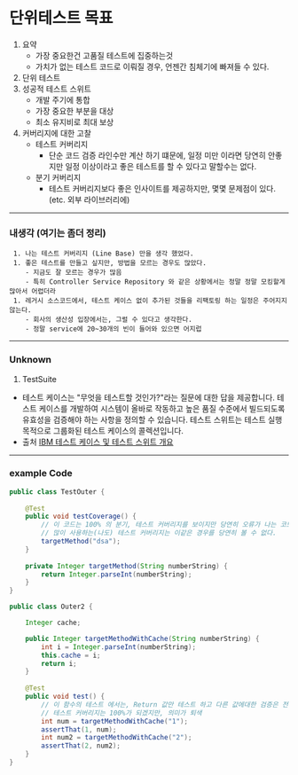 # 단위테스트 목표


1. 요약
   - 가장 중요한건 고품질 테스트에 집중하는것
   - 가치가 없는 테스트 코드로 이뤄질 경우, 언젠간 침체기에 빠져들 수 있다. 
1. 단위 테스트
1. 성공적 테스트 스위트
    - 개발 주기에 통합
    - 가장 중요한 부분을 대상
    - 최소 유지비로 최대 보상
1. 커버리지에 대한 고찰
    - 테스트 커버리지
        - 단순 코드 검증 라인수만 계산 하기 떄문에, 일정 미만 이라면 당연히 안좋지만 일정 이상이라고 좋은 테스트를 할 수 있다고 말할수는 없다.
    - 분기 커버리지
        - 테스트 커버리지보다 좋은 인사이트를 제공하지만, 몇몇 문제점이 있다. (etc. 외부 라이브러리에)
---

### 내생각 (여기는 좀더 정리)
~~~ 
 1. 나는 테스트 커버리지 (Line Base) 만을 생각 했었다.
 1. 좋은 테스트를 만들고 싶지만, 방법을 모르는 경우도 많았다.
    - 지금도 잘 모르는 경우가 많음
    - 특히 Controller Service Repository 와 같은 상황에서는 정말 정말 모킹할게 많아서 어렵더라
 1. 레거시 소스코드에서, 테스트 케이스 없이 추가된 것들을 리팩토링 하는 일정은 주어지지 않는다.
    - 회사의 생산성 입장에서는, 그럴 수 있다고 생각한다.
    - 정말 service에 20~30개의 빈이 들어와 있으면 어지럽
~~~

---

### Unknown

1. TestSuite
 - 테스트 케이스는 "무엇을 테스트할 것인가?"라는 질문에 대한 답을 제공합니다. 테스트 케이스를 개발하여 시스템이 올바로 작동하고 높은 품질 수준에서 빌드되도록 유효성을 검증해야 하는 사항을 정의할 수 있습니다. 테스트 스위트는 테스트 실행 목적으로 그룹화된 테스트 케이스의 콜렉션입니다.
 - 출처 [IBM 테스트 케이스 및 테스트 스위트 개요](https://www.ibm.com/docs/ko/elm/6.0.5?topic=testing-test-case-test-suite-overview)
---

### example Code

```java
public class TestOuter {
    
    @Test
    public void testCoverage() {
        // 이 코드는 100% 의 분기, 테스트 커버리지를 보이지만 당연히 오류가 나는 코드다.
        // 많이 사용하는(나도) 테스트 커버리지는 이같은 경우를 당연히 볼 수 없다.
        targetMethod("dsa"); 
    }
    
    private Integer targetMethod(String numberString) {
        return Integer.parseInt(numberString);
    }
}
```

```java
public class Outer2 {

    Integer cache;

    public Integer targetMethodWithCache(String numberString) {
        int i = Integer.parseInt(numberString);
        this.cache = i;
        return i;
    }
    
    @Test
    public void test() {
        // 이 함수의 테스트 에서는, Return 값만 테스트 하고 다른 값에대한 검증은 전혀 없다.
        // 테스트 커버리지는 100%가 되겠지만, 의미가 퇴색
        int num = targetMethodWithCache("1");
        assertThat(1, num);
        int num2 = targetMethodWithCache("2");
        assertThat(2, num2);
    }
}
```